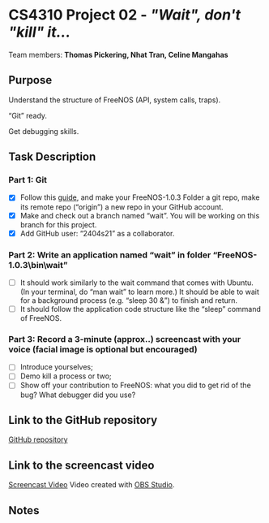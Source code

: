 # CS4310 Project 02 - *"Wait", don't "kill" it...*

Team members: **Thomas Pickering, Nhat Tran, Celine Mangahas**

## Purpose

Understand the structure of FreeNOS (API, system calls, traps).

“Git” ready.

Get debugging skills.

## Task Description

### Part 1: Git

* [x] Follow this [guide](https://product.hubspot.com/blog/git-and-github-tutorial-for-beginners), and make your FreeNOS-1.0.3 Folder a git repo, make its remote repo (“origin”) a new repo in your GitHub account.
* [x] Make and check out a branch named “wait”. You will be working on this branch for this project.
* [x] Add GitHub user: “2404s21” as a collaborator.

### Part 2: Write an application named “wait” in folder “FreeNOS-1.0.3\bin\wait”

* [ ] It should work similarly to the wait command that comes with Ubuntu. (In your terminal, do “man wait” to learn more.) It should be able to wait for a background process (e.g. “sleep 30 &”) to finish and return.
* [ ] It should follow the application code structure like the “sleep” command of FreeNOS.

### Part 3: Record a 3-minute (approx..) screencast with your voice (facial image is optional but encouraged)

* [ ] Introduce yourselves;
* [ ] Demo kill a process or two;
* [ ] Show off your contribution to FreeNOS: what you did to get rid of the bug? What debugger did you use?

## Link to the GitHub repository

[GitHub repository](https://github.com/team7project1/project2)

## Link to the screencast video

[Screencast Video]( https://www.youtube.com/ "Youtube")
Video created with [OBS Studio](https://obsproject.com/).

## Notes
